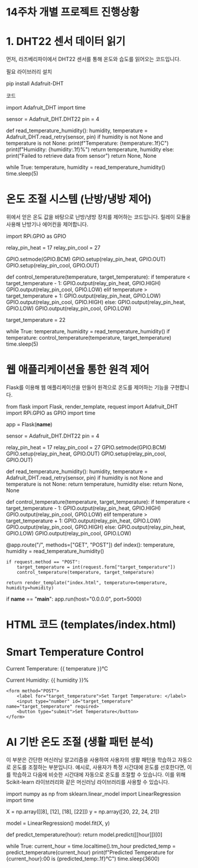 # 14주차 개별 프로젝트 진행상황

# 1. DHT22 센서 데이터 읽기
먼저, 라즈베리파이에서 DHT22 센서를 통해 온도와 습도를 읽어오는 코드입니다.

필요 라이브러리 설치

pip install Adafruit-DHT

코드 

import Adafruit_DHT
import time

sensor = Adafruit_DHT.DHT22
pin = 4

def read_temperature_humidity():
    humidity, temperature = Adafruit_DHT.read_retry(sensor, pin)
    if humidity is not None and temperature is not None:
        print(f"Temperature: {temperature:.1f}C")
        print(f"Humidity: {humidity:.1f}%")
        return temperature, humidity
    else:
        print("Failed to retrieve data from sensor")
        return None, None

while True:
    temperature, humidity = read_temperature_humidity()
    time.sleep(5)

# 온도 조절 시스템 (난방/냉방 제어)
위에서 얻은 온도 값을 바탕으로 난방/냉방 장치를 제어하는 코드입니다. 릴레이 모듈을 사용해 난방기나 에어컨을 제어합니다.

import RPi.GPIO as GPIO

relay_pin_heat = 17
relay_pin_cool = 27

GPIO.setmode(GPIO.BCM)
GPIO.setup(relay_pin_heat, GPIO.OUT)
GPIO.setup(relay_pin_cool, GPIO.OUT)

def control_temperature(temperature, target_temperature):
    if temperature < target_temperature - 1:
        GPIO.output(relay_pin_heat, GPIO.HIGH)
        GPIO.output(relay_pin_cool, GPIO.LOW)
    elif temperature > target_temperature + 1:
        GPIO.output(relay_pin_heat, GPIO.LOW)
        GPIO.output(relay_pin_cool, GPIO.HIGH)
    else:
        GPIO.output(relay_pin_heat, GPIO.LOW)
        GPIO.output(relay_pin_cool, GPIO.LOW)

target_temperature = 22

while True:
    temperature, humidity = read_temperature_humidity()
    if temperature:
        control_temperature(temperature, target_temperature)
    time.sleep(5)


# 웹 애플리케이션을 통한 원격 제어

Flask를 이용해 웹 애플리케이션을 만들어 원격으로 온도를 제어하는 기능을 구현합니다.

from flask import Flask, render_template, request
import Adafruit_DHT
import RPi.GPIO as GPIO
import time

app = Flask(__name__)

sensor = Adafruit_DHT.DHT22
pin = 4

relay_pin_heat = 17
relay_pin_cool = 27
GPIO.setmode(GPIO.BCM)
GPIO.setup(relay_pin_heat, GPIO.OUT)
GPIO.setup(relay_pin_cool, GPIO.OUT)

def read_temperature_humidity():
    humidity, temperature = Adafruit_DHT.read_retry(sensor, pin)
    if humidity is not None and temperature is not None:
        return temperature, humidity
    else:
        return None, None

def control_temperature(temperature, target_temperature):
    if temperature < target_temperature - 1:
        GPIO.output(relay_pin_heat, GPIO.HIGH)
        GPIO.output(relay_pin_cool, GPIO.LOW)
    elif temperature > target_temperature + 1:
        GPIO.output(relay_pin_heat, GPIO.LOW)
        GPIO.output(relay_pin_cool, GPIO.HIGH)
    else:
        GPIO.output(relay_pin_heat, GPIO.LOW)
        GPIO.output(relay_pin_cool, GPIO.LOW)

@app.route("/", methods=["GET", "POST"])
def index():
    temperature, humidity = read_temperature_humidity()

    if request.method == "POST":
        target_temperature = int(request.form["target_temperature"])
        control_temperature(temperature, target_temperature)

    return render_template("index.html", temperature=temperature, humidity=humidity)

if __name__ == "__main__":
    app.run(host="0.0.0.0", port=5000)


# HTML 코드 (templates/index.html)

<!DOCTYPE html>
<html lang="en">
<head>
    <meta charset="UTF-8">
    <meta name="viewport" content="width=device-width, initial-scale=1.0">
    <title>Smart Temperature Control</title>
</head>
<body>
    <h1>Smart Temperature Control</h1>
    <p>Current Temperature: {{ temperature }}°C</p>
    <p>Current Humidity: {{ humidity }}%</p>

    <form method="POST">
        <label for="target_temperature">Set Target Temperature: </label>
        <input type="number" id="target_temperature" name="target_temperature" required>
        <button type="submit">Set Temperature</button>
    </form>
</body>
</html>


# AI 기반 온도 조절 (생활 패턴 분석)

이 부분은 간단한 머신러닝 알고리즘을 사용하여 사용자의 생활 패턴을 학습하고 자동으로 온도를 조절하는 부분입니다. 예시로, 사용자가 특정 시간대에 온도를 선호한다면, 이를 학습하고 다음에 비슷한 시간대에 자동으로 온도를 조절할 수 있습니다. 이를 위해 Scikit-learn 라이브러리와 같은 머신러닝 라이브러리를 사용할 수 있습니다.

import numpy as np
from sklearn.linear_model import LinearRegression
import time

X = np.array([[8], [12], [18], [22]])
y = np.array([20, 22, 24, 21])

model = LinearRegression()
model.fit(X, y)

def predict_temperature(hour):
    return model.predict([[hour]])[0]

while True:
    current_hour = time.localtime().tm_hour
    predicted_temp = predict_temperature(current_hour)
    print(f"Predicted Temperature for {current_hour}:00 is {predicted_temp:.1f}°C")
    time.sleep(3600)



